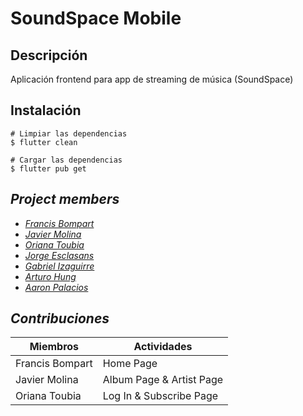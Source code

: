 # SoundSpace Mobile

## Descripción
Aplicación frontend para app de streaming de música (SoundSpace)

## Instalación
```
# Limpiar las dependencias
$ flutter clean

# Cargar las dependencias
$ flutter pub get
```
##  <i>Project members <i>

- [Francis Bompart](https://github.com/fransbompart)
- [Javier Molina](https://github.com/jav1212)
- [Oriana Toubia](https://github.com/ovtoubia)
- [Jorge Esclasans](https://github.com/Jstarturo)
- [Gabriel Izaguirre](https://github.com/IzaeI)
- [Arturo Hung](https://github.com/ahungm)
- [Aaron Palacios](https://github.com/APalaciosQ)

## Contribuciones

| Miembros | Actividades |
| -------- | -------- |
| Francis Bompart   | Home Page |
| Javier Molina   | Album Page & Artist Page |
| Oriana Toubia | Log In & Subscribe Page |
